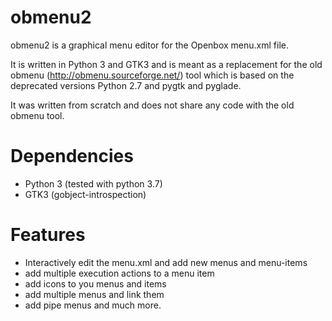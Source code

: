 # obmenu2
obmenu2 is a graphical menu editor for the Openbox menu.xml file.

It is written in Python 3 and GTK3 and is meant as a replacement for the old obmenu (http://obmenu.sourceforge.net/) tool which is based on the deprecated versions Python 2.7 and pygtk and pyglade.

It was written from scratch and does not share any code with the old obmenu tool.

# Dependencies
* Python 3 (tested with python 3.7)
* GTK3 (gobject-introspection)

# Features
* Interactively edit the menu.xml and add new menus and menu-items
* add multiple execution actions to a menu item
* add icons to you menus and items
* add multiple menus and link them
* add pipe menus and much more.
